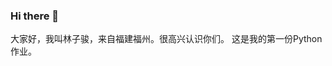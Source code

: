 ### Hi there 👋
大家好，我叫林子骏，来自福建福州。很高兴认识你们。
这是我的第一份Python作业。
<!--
**linzijun666/linzijun666** is a ✨ _special_ ✨ repository because its `README.md` (this file) appears on your GitHub profile.

Here are some ideas to get you started:

- 🔭 I’m currently working on ...
- 🌱 I’m currently learning ...
- 👯 I’m looking to collaborate on ...
- 🤔 I’m looking for help with ...
- 💬 Ask me about ...
- 📫 How to reach me: ...
- 😄 Pronouns: ...
- ⚡ Fun fact: ...
-->
